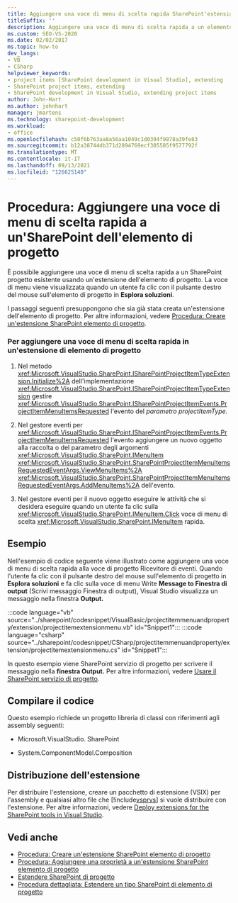 ```yaml
---
title: Aggiungere una voce di menu di scelta rapida SharePoint'estensione dell'elemento di progetto
titleSuffix: ''
description: Aggiungere una voce di menu di scelta rapida a un elemento SharePoint progetto esistente usando un'estensione dell'elemento di progetto in Visual Studio.
ms.custom: SEO-VS-2020
ms.date: 02/02/2017
ms.topic: how-to
dev_langs:
- VB
- CSharp
helpviewer_keywords:
- project items [SharePoint development in Visual Studio], extending
- SharePoint project items, extending
- SharePoint development in Visual Studio, extending project items
author: John-Hart
ms.author: johnhart
manager: jmartens
ms.technology: sharepoint-development
ms.workload:
- office
ms.openlocfilehash: c50f6b763aa8a56aa1049c1d0394f9878a39fe83
ms.sourcegitcommit: b12a38744db371d2894769ecf305585f9577792f
ms.translationtype: MT
ms.contentlocale: it-IT
ms.lasthandoff: 09/13/2021
ms.locfileid: "126625140"
---
```

# <a name="how-to-add-a-shortcut-menu-item-to-a-sharepoint-project-item-extension"></a>Procedura: Aggiungere una voce di menu di scelta rapida a un'SharePoint dell'elemento di progetto
  È possibile aggiungere una voce di menu di scelta rapida a un SharePoint progetto esistente usando un'estensione dell'elemento di progetto. La voce di menu viene visualizzata quando un utente fa clic con il pulsante destro del mouse sull'elemento di progetto in **Esplora soluzioni**.

 I passaggi seguenti presuppongono che sia già stata creata un'estensione dell'elemento di progetto. Per altre informazioni, vedere [Procedura: Creare un'estensione SharePoint elemento di progetto](../sharepoint/how-to-create-a-sharepoint-project-item-extension.md).

### <a name="to-add-a-shortcut-menu-item-in-a-project-item-extension"></a>Per aggiungere una voce di menu di scelta rapida in un'estensione di elemento di progetto

1. Nel metodo <xref:Microsoft.VisualStudio.SharePoint.ISharePointProjectItemTypeExtension.Initialize%2A> dell'implementazione <xref:Microsoft.VisualStudio.SharePoint.ISharePointProjectItemTypeExtension> gestire <xref:Microsoft.VisualStudio.SharePoint.ISharePointProjectItemEvents.ProjectItemMenuItemsRequested> l'evento del *parametro projectItemType.*

2. Nel gestore eventi per <xref:Microsoft.VisualStudio.SharePoint.ISharePointProjectItemEvents.ProjectItemMenuItemsRequested> l'evento aggiungere un nuovo oggetto alla raccolta o del parametro degli argomenti <xref:Microsoft.VisualStudio.SharePoint.IMenuItem> <xref:Microsoft.VisualStudio.SharePoint.SharePointProjectItemMenuItemsRequestedEventArgs.ViewMenuItems%2A> <xref:Microsoft.VisualStudio.SharePoint.SharePointProjectItemMenuItemsRequestedEventArgs.AddMenuItems%2A> dell'evento.

3. Nel gestore eventi per il nuovo oggetto eseguire le attività che si desidera eseguire quando un utente fa clic sulla <xref:Microsoft.VisualStudio.SharePoint.IMenuItem.Click> voce di menu di scelta <xref:Microsoft.VisualStudio.SharePoint.IMenuItem> rapida.

## <a name="example"></a>Esempio
 Nell'esempio di codice seguente viene illustrato come aggiungere una voce di menu di scelta rapida alla voce di progetto Ricevitore di eventi. Quando l'utente fa clic con il pulsante destro del mouse sull'elemento di progetto in **Esplora soluzioni** e fa clic sulla voce di menu Write **Message to Finestra di output** (Scrivi messaggio Finestra di output), Visual Studio visualizza un messaggio nella finestra **Output.**

 :::code language="vb" source="../sharepoint/codesnippet/VisualBasic/projectitemmenuandproperty/extension/projectitemextensionmenu.vb" id="Snippet1":::
 :::code language="csharp" source="../sharepoint/codesnippet/CSharp/projectitemmenuandproperty/extension/projectitemextensionmenu.cs" id="Snippet1":::

 In questo esempio viene SharePoint servizio di progetto per scrivere il messaggio nella **finestra Output.** Per altre informazioni, vedere [Usare il SharePoint servizio di progetto](../sharepoint/using-the-sharepoint-project-service.md).

## <a name="compile-the-code"></a>Compilare il codice
 Questo esempio richiede un progetto libreria di classi con riferimenti agli assembly seguenti:

- Microsoft.VisualStudio. SharePoint

- System.ComponentModel.Composition

## <a name="deploy-the-extension"></a>Distribuzione dell'estensione
 Per distribuire l'estensione, creare un pacchetto di estensione (VSIX) per l'assembly e qualsiasi altro file che [!include[vsprvs](../sharepoint/includes/vsprvs-md.md)] si vuole distribuire con l'estensione. Per altre informazioni, vedere [Deploy extensions for the SharePoint tools in Visual Studio](../sharepoint/deploying-extensions-for-the-sharepoint-tools-in-visual-studio.md).

## <a name="see-also"></a>Vedi anche
- [Procedura: Creare un'estensione SharePoint elemento di progetto](../sharepoint/how-to-create-a-sharepoint-project-item-extension.md)
- [Procedura: Aggiungere una proprietà a un'estensione SharePoint elemento di progetto](../sharepoint/how-to-add-a-property-to-a-sharepoint-project-item-extension.md)
- [Estendere SharePoint di progetto](../sharepoint/extending-sharepoint-project-items.md)
- [Procedura dettagliata: Estendere un tipo SharePoint di elemento di progetto](../sharepoint/walkthrough-extending-a-sharepoint-project-item-type.md)
